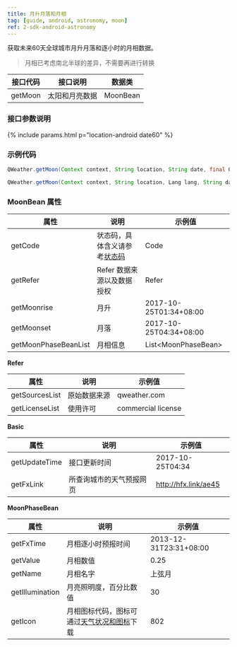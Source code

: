 ```yaml
---
title: 月升月落和月相
tag: [guide, android, astronomy, moon]
ref: 2-sdk-android-astronomy
---
```


获取未来60天全球城市月升月落和逐小时的月相数据。

> 月相已考虑南北半球的差异，不需要再进行转换

| 接口代码| 接口说明          | 数据类      |
| ------ | ---------- | ----------- |
| getMoon| 太阳和月亮数据  | MoonBean |

### 接口参数说明

{% include params.html p="location-android date60" %}

### 示例代码

```java
QWeather.getMoon(Context context, String location, String date, final OnResultMoonListener listener) ;

QWeather.getMoon(Context context, String location, Lang lang, String date, final OnResultMoonListener listener)                                
```

### MoonBean 属性

| 属性                 | 说明                       | 示例值                    |
| -------------------- | -------------------------- | ------------------------- |
| getCode              | 状态码，具体含义请参考[状态码](/docs/resource/status-code/)                   | Code       |
| getRefer             | Refer 数据来源以及数据授权 | Refer                     |
| getMoonrise       | 月升                   | 2017-10-25T01:34+08:00           |
| getMoonset       | 月落                   | 2017-10-25T04:34+08:00           |
| getMoonPhaseBeanList | 月相信息                   | List\<MoonPhaseBean> |

**Refer**

| 属性           | 说明         | 示例值             |
| -------------- | ------------ | ------------------ |
| getSourcesList | 原始数据来源 | qweather.com      |
| getLicenseList | 使用许可     | commercial license |

**Basic**

| 属性          | 说明                     | 示例值               |
| ------------- | ------------------------ | -------------------- |
| getUpdateTime | 接口更新时间             | 2017-10-25T04:34     |
| getFxLink     | 所查询城市的天气预报网页 | http://hfx.link/ae45 |


**MoonPhaseBean**

| 属性            | 说明                   | 示例值                 |
| --------------- | ---------------------- | ---------------------- |
| getFxTime       | 月相逐小时预报时间     | 2013-12-31T23:31+08:00 |
| getValue        | 月相数值               | 0.25                   |
| getName         | 月相名字               | 上弦月                 |
| getIllumination | 月亮照明度，百分比数值 | 30                     |
| getIcon | 月相图标代码，图标可通过[天气状况和图标](/docs/resource/icons/)下载 | 802                     |